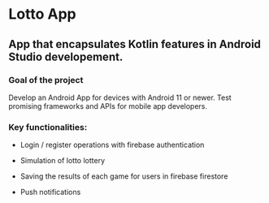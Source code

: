 # Lotto App

## App that encapsulates Kotlin features in Android Studio developement.

### Goal of the project
Develop an Android App for devices with Android 11 or newer. Test promising frameworks and APIs for mobile app developers.

### Key functionalities:

* Login / register operations with firebase authentication

* Simulation of lotto lottery

* Saving the results of each game for users in firebase firestore

* Push notifications
